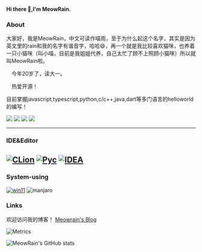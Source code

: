 #### Hi there 👋,I'm MeowRain.
### About
  大家好，我是MeowRain，中文可读作喵雨，至于为什么起这个名字，其实是因为英文里的rain和我的名字有谐音字，哈哈😄，再一个就是我比较喜欢猫咪，也养着一只小猫咪（叫小喵，目前是我姐姐代养，自己太忙了顾不上照顾小猫咪）所以就叫MeowRain啦。
  
　今年20岁了，读大一。
 
　热爱开源！
 
  目前掌握javascript,typescript,python,c/c++,java,dart等多门语言的helloworld的编写！
  
  ![](https://img.shields.io/badge/Main%20Language-java-red?logo=java)
  ![](https://img.shields.io/badge/-javascript-red)
  ![](https://img.shields.io/badge/-Typescript-blue)
  ![](https://img.shields.io/badge/-python-yellow?logo=python)
  
  ---
### IDE&Editor
[![CLion](https://img.shields.io/badge/IDE-JetBrains%20CLion-22D890?style=flat-square&logo=clion)](https://www.jetbrains.com/clion/)
[![Pyc](https://img.shields.io/badge/IDE-JetBrains%20Pycharm-FCF84A?style=flat-square&logo=Pycharm)](https://www.jetbrains.com/pycharm/)
[![IDEA](https://img.shields.io/badge/IDE-JetBrains%20IDEA-22D890?style=flat-square&logo=IDEA)](https://www.jetbrains.com/idea/)
 ---
 
### System-using
[![win11](https://img.shields.io/badge/Windows%2011-0067B8?style=flat-square&logo=microsoft&logoColor=white)](https://www.microsoft.com/en-us/windows)
![manjaro](https://img.shields.io/badge/Manjaro-0D7F1E?style=flat-square&logo=manjaro&logoColor=white)
 
### Links
欢迎访问我的博客！
[Meowrain's Blog](https://meowrain.cn)
  
![Metrics](https://metrics.lecoq.io/meowrain?template=classic&base.indepth=false&base.hireable=false&config.timezone=Asia%2FShanghai)

![MeowRain's GitHub stats](https://github-readme-stats.vercel.app/api?username=meowrain&show_icons=true&theme=radical)
